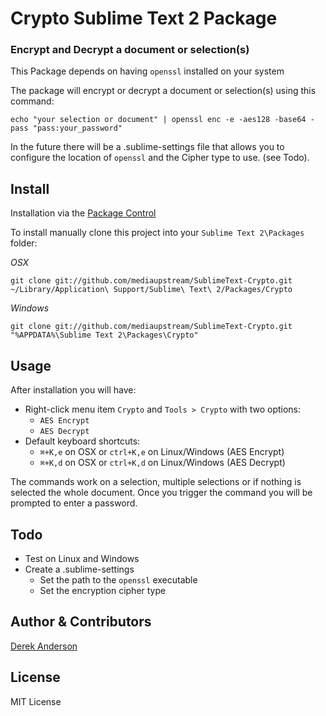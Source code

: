 Crypto Sublime Text 2 Package
=============================

### Encrypt and Decrypt a document or selection(s)

This Package depends on having `openssl` installed on your system

The package will encrypt or decrypt a document or selection(s) using this command:

    echo "your selection or document" | openssl enc -e -aes128 -base64 -pass "pass:your_password"

In the future there will be a .sublime-settings file that allows you to configure the location of `openssl` and the Cipher type to use. (see Todo).


Install
-------
Installation via the [Package Control](http://wbond.net/sublime_packages/package_control) 
  
To install manually clone this project into your `Sublime Text 2\Packages` folder:

*OSX*

    git clone git://github.com/mediaupstream/SublimeText-Crypto.git ~/Library/Application\ Support/Sublime\ Text\ 2/Packages/Crypto

*Windows*

    git clone git://github.com/mediaupstream/SublimeText-Crypto.git "%APPDATA%\Sublime Text 2\Packages\Crypto"



Usage
-----
After installation you will have:  

* Right-click menu item `Crypto` and `Tools > Crypto` with two options: 
  - `AES Encrypt`
  - `AES Decrypt`
* Default keyboard shortcuts:
  - `⌘+K,e` on OSX or `ctrl+K,e` on Linux/Windows (AES Encrypt)
  - `⌘+K,d` on OSX or `ctrl+K,d` on Linux/Windows (AES Decrypt)

The commands work on a selection, multiple selections or if nothing is selected the whole document. Once you trigger the command you will be prompted to enter a password.



Todo
----
* Test on Linux and Windows
* Create a .sublime-settings
  - Set the path to the `openssl` executable
  - Set the encryption cipher type


Author & Contributors
----------------------
[Derek Anderson](http://twitter.com/derekanderson)


License
-------
MIT License